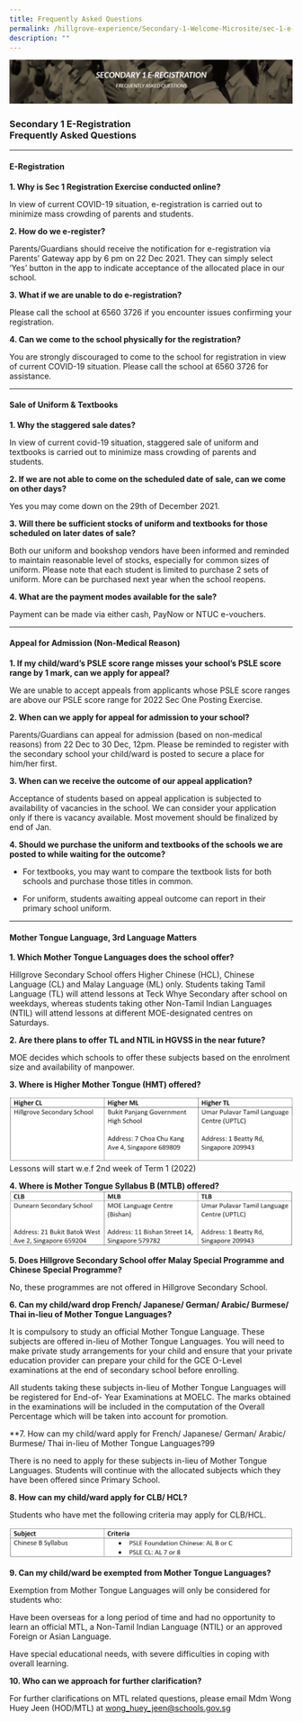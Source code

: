 ```yaml
---
title: Frequently Asked Questions
permalink: /hillgrove-experience/Secondary-1-Welcome-Microsite/sec-1-e-registraton/faq/
description: ""
---
```

![](/images/ereigstration%20faq.jpg)
### **Secondary 1 E-Registration <br> Frequently Asked Questions**


------------------------------------------------------------------------
#### **E-Registration**

**1. Why is Sec 1 Registration Exercise conducted online?**

In view of current COVID-19 situation, e-registration is carried out to minimize mass crowding of parents and students.

**2. How do we e-register?**

Parents/Guardians should receive the notification for e-registration via Parents’ Gateway app by 6 pm on 22 Dec 2021. They can simply select ‘Yes’ button in the app to indicate acceptance of the allocated place in our school.

**3. What if we are unable to do e-registration?**

Please call the school at 6560 3726 if you encounter issues confirming your registration.

**4. Can we come to the school physically for the registration?**

You are strongly discouraged to come to the school for registration in view of current COVID-19 situation. Please call the school at 6560 3726 for assistance.

------------------------------------------------------------------------
#### **Sale of Uniform & Textbooks**

**1. Why the staggered sale dates?**

In view of current covid-19 situation, staggered sale of uniform and textbooks is carried out to minimize mass crowding of parents and students.

**2. If we are not able to come on the scheduled date of sale, can we come on other days?**

Yes you may come down on the 29th of December 2021.

**3. Will there be sufficient stocks of uniform and textbooks for those scheduled on later dates of sale?**

Both our uniform and bookshop vendors have been informed and reminded to maintain reasonable level of stocks, especially for common sizes of uniform. Please note that each student is limited to purchase 2 sets of uniform. More can be purchased next year when the school reopens.

**4. What are the payment modes available for the sale?**

Payment can be made via either cash, PayNow or NTUC e-vouchers.

------------------------------------------------------------------------
#### **Appeal for Admission (Non-Medical Reason)**

**1. If my child/ward’s PSLE score range misses your school’s PSLE score range by 1 mark, can we apply for appeal?**

We are unable to accept appeals from applicants whose PSLE score ranges are above our PSLE score range for 2022 Sec One Posting Exercise.

**2. When can we apply for appeal for admission to your school?**

Parents/Guardians can appeal for admission (based on non-medical reasons) from 22 Dec to 30 Dec, 12pm. Please be reminded to register with the secondary school your child/ward is posted to secure a place for him/her first.

**3. When can we receive the outcome of our appeal application?**

Acceptance of students based on appeal application is subjected to availability of vacancies in the school. We can consider your application only if there is vacancy available. Most movement should be finalized by end of Jan.

**4. Should we purchase the uniform and textbooks of the schools we are posted to while waiting for the outcome?**

*   For textbooks, you may want to compare the textbook lists for both schools and purchase those titles in common.
    
*   For uniform, students awaiting appeal outcome can report in their primary school uniform.

------------------------------------------------------------------------
#### **Mother Tongue Language, 3rd Language Matters**

**1. Which Mother Tongue Languages does the school offer?**

Hillgrove Secondary School offers Higher Chinese (HCL), Chinese Language (CL) and Malay Language (ML) only. Students taking Tamil Language (TL) will attend lessons at Teck Whye Secondary after school on weekdays, whereas students taking other Non-Tamil Indian Languages (NTIL) will attend lessons at different MOE-designated centres on Saturdays.

**2. Are there plans to offer TL and NTIL in HGVSS in the near future?**

MOE decides which schools to offer these subjects based on the enrolment size and availability of manpower.

**3. Where is Higher Mother Tongue (HMT) offered?**

![](/images/faq%201.jpg)
Lessons will start w.e.f 2nd week of Term 1 (2022)

**4. Where is Mother Tongue Syllabus B (MTLB) offered?**
![](/images/faq%202.jpg)

**5. Does Hillgrove Secondary School offer Malay Special Programme and Chinese Special Programme?**

No, these programmes are not offered in Hillgrove Secondary School. 

**6. Can my child/ward drop French/ Japanese/ German/ Arabic/ Burmese/ Thai in-lieu of Mother Tongue Languages?**

It is compulsory to study an official Mother Tongue Language. These subjects are offered in-lieu of Mother Tongue Languages. You will need to make private study arrangements for your child and ensure that your private education provider can prepare your child for the GCE O-Level examinations at the end of secondary school before enrolling.

All students taking these subjects in-lieu of Mother Tongue Languages will be registered for End-of- Year Examinations at MOELC. The marks obtained in the examinations will be included in the computation of the Overall Percentage which will be taken into account for promotion.  

**7. How can my child/ward apply for French/ Japanese/ German/ Arabic/ Burmese/ Thai in-lieu of Mother Tongue Languages?99

There is no need to apply for these subjects in-lieu of Mother Tongue Languages. Students will continue with the allocated subjects which they have been offered since Primary School. 

**8. How can my child/ward apply for CLB/ HCL?**

Students who have met the following criteria may apply for CLB/HCL.

![](/images/faq%203.jpg)

**9. Can my child/ward be exempted from Mother Tongue Languages?**

Exemption from Mother Tongue Languages will only be considered for students who:

Have been overseas for a long period of time and had no opportunity to learn an official MTL, a Non-Tamil Indian Language (NTIL) or an approved Foreign or Asian Language.

Have special educational needs, with severe difficulties in coping with overall learning.

**10. Who can we approach for further clarification?**

For further clarifications on MTL related questions, please email Mdm Wong Huey Jeen (HOD/MTL) at [wong_huey_jeen@schools.gov.sg](mailto:wong_huey_jeen@schools.gov.sg)